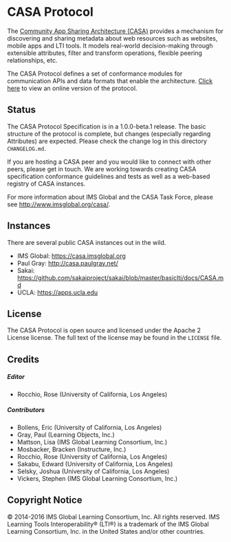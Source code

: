 # CASA Protocol

The [Community App Sharing Architecture (CASA)](http://imsglobal.github.io/casa) provides a mechanism for
discovering and sharing metadata about web resources such as websites, mobile
apps and LTI tools. It models real-world decision-making through extensible
attributes, filter and transform operations, flexible peering relationships,
etc.

The CASA Protocol defines a set of conformance modules for communication APIs
and data formats that enable the architecture. [Click here](http://imsglobal.github.io/casa-protocol) to view an
online version of the protocol.

## Status

The CASA Protocol Specification is in a 1.0.0-beta.1 release. The basic structure of the protocol is complete, but changes
(especially regarding Attributes) are expected. Please check the change log in this directory `CHANGELOG.md`.

If you are hosting a CASA peer and you would like to connect with other peers, please get in touch. We are working towards creating
CASA specification conformance guidelines and tests as well as a web-based registry of CASA instances.

For more information about IMS Global and the CASA Task Force, please see http://www.imsglobal.org/casa/.

## Instances

There are several public CASA instances out in the wild.

* IMS Global: https://casa.imsglobal.org
* Paul Gray: http://casa.paulgray.net/
* Sakai: https://github.com/sakaiproject/sakai/blob/master/basiclti/docs/CASA.md
* UCLA: https://apps.ucla.edu

## License

The CASA Protocol is open source and licensed under the Apache 2 License
license. The full text of the license may be found in the `LICENSE` file.

## Credits

##### Editor

* Rocchio, Rose (University of California, Los Angeles)

##### Contributors

* Bollens, Eric (University of California, Los Angeles)
* Gray, Paul (Learning Objects, Inc.)
* Mattson, Lisa (IMS Global Learning Consortium, Inc.)
* Mosbacker, Bracken (Instructure, Inc.)
* Rocchio, Rose (University of California, Los Angeles)
* Sakabu, Edward (University of California, Los Angeles)
* Selsky, Joshua (University of California, Los Angeles)
* Vickers, Stephen (IMS Global Learning Consortium, Inc.)

## Copyright Notice

&copy; 2014-2016 IMS Global Learning Consortium, Inc. All rights reserved. IMS Learning Tools Interoperability&reg; (LTI&reg;) is a trademark of the IMS Global Learning Consortium, Inc. in the United States and/or other countries.


